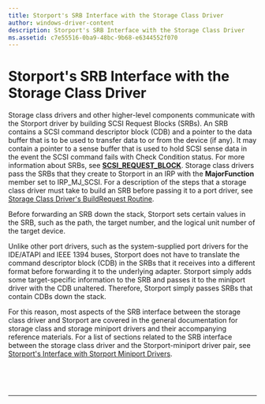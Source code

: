 ```yaml
---
title: Storport's SRB Interface with the Storage Class Driver
author: windows-driver-content
description: Storport's SRB Interface with the Storage Class Driver
ms.assetid: c7e55516-0ba9-48bc-9b68-e6344552f070
---
```


# Storport's SRB Interface with the Storage Class Driver


Storage class drivers and other higher-level components communicate with the Storport driver by building SCSI Request Blocks (SRBs). An SRB contains a SCSI command descriptor block (CDB) and a pointer to the data buffer that is to be used to transfer data to or from the device (if any). It may contain a pointer to a sense buffer that is used to hold SCSI sense data in the event the SCSI command fails with Check Condition status. For more information about SRBs, see [**SCSI\_REQUEST\_BLOCK**](https://msdn.microsoft.com/library/windows/hardware/ff565393). Storage class drivers pass the SRBs that they create to Storport in an IRP with the **MajorFunction** member set to IRP\_MJ\_SCSI. For a description of the steps that a storage class driver must take to build an SRB before passing it to a port driver, see [Storage Class Driver's BuildRequest Routine](storage-class-driver-s-buildrequest-routine.md).

Before forwarding an SRB down the stack, Storport sets certain values in the SRB, such as the path, the target number, and the logical unit number of the target device.

Unlike other port drivers, such as the system-supplied port drivers for the IDE/ATAPI and IEEE 1394 buses, Storport does not have to translate the command descriptor block (CDB) in the SRBs that it receives into a different format before forwarding it to the underlying adapter. Storport simply adds some target-specific information to the SRB and passes it to the miniport driver with the CDB unaltered. Therefore, Storport simply passes SRBs that contain CDBs down the stack.

For this reason, most aspects of the SRB interface between the storage class driver and Storport are covered in the general documentation for storage class and storage miniport drivers and their accompanying reference materials. For a list of sections related to the SRB interface between the storage class driver and the Storport-miniport driver pair, see [Storport's Interface with Storport Miniport Drivers](storport-s-interface-with-storport-miniport-drivers.md).

 

 


--------------------


